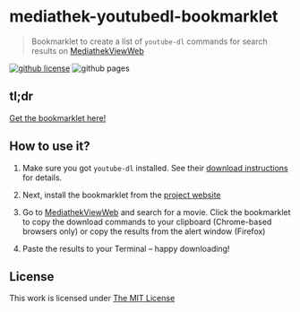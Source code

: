 # mediathek-youtubedl-bookmarklet

> Bookmarklet to create a list of `youtube-dl` commands for search results on [MediathekViewWeb](http://mediathekviewweb.de/)

[![github license](https://badgen.net/github/license/micromatch/micromatch)](ttps://opensource.org/licenses/MIT)
![github pages](https://github.com/idleberg/mediathek-youtubedl-bookmarklet/workflows/github%20pages/badge.svg)

## tl;dr

[Get the bookmarklet here!][website]

## How to use it?

1. Make sure you got `youtube-dl` installed. See their [download instructions](http://ytdl-org.github.io/youtube-dl/download.html) for details.

2. Next, install the bookmarklet from the [project website][website]

3. Go to [MediathekViewWeb](http://mediathekviewweb.de/) and search for a movie. Click the bookmarklet to copy the download commands to your clipboard (Chrome-based browsers only) or copy the results from the alert window (Firefox)

4. Paste the results to your Terminal – happy downloading!

## License

This work is licensed under [The MIT License](https://opensource.org/licenses/MIT)

[website]: https://idleberg.github.io/mediathek-youtubedl-bookmarklet/
